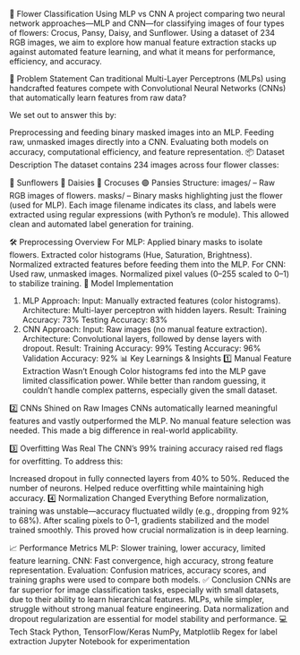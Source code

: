 🌸 Flower Classification Using MLP vs CNN
A project comparing two neural network approaches—MLP and CNN—for classifying images of four types of flowers: Crocus, Pansy, Daisy, and Sunflower. Using a dataset of 234 RGB images, we aim to explore how manual feature extraction stacks up against automated feature learning, and what it means for performance, efficiency, and accuracy.

🚀 Problem Statement
Can traditional Multi-Layer Perceptrons (MLPs) using handcrafted features compete with Convolutional Neural Networks (CNNs) that automatically learn features from raw data?

We set out to answer this by:

Preprocessing and feeding binary masked images into an MLP.
Feeding raw, unmasked images directly into a CNN.
Evaluating both models on accuracy, computational efficiency, and feature representation.
📦 Dataset Description
The dataset contains 234 images across four flower classes:

🌻 Sunflowers
🌼 Daisies
🌸 Crocuses
🟣 Pansies
Structure:
images/ – Raw RGB images of flowers.
masks/ – Binary masks highlighting just the flower (used for MLP).
Each image filename indicates its class, and labels were extracted using regular expressions (with Python’s re module). This allowed clean and automated label generation for training.

🛠️ Preprocessing Overview
For MLP:
Applied binary masks to isolate flowers.
Extracted color histograms (Hue, Saturation, Brightness).
Normalized extracted features before feeding them into the MLP.
For CNN:
Used raw, unmasked images.
Normalized pixel values (0–255 scaled to 0–1) to stabilize training.
🧠 Model Implementation
1. MLP Approach:
Input: Manually extracted features (color histograms).
Architecture: Multi-layer perceptron with hidden layers.
Result:
Training Accuracy: 73%
Testing Accuracy: 83%
2. CNN Approach:
Input: Raw images (no manual feature extraction).
Architecture: Convolutional layers, followed by dense layers with dropout.
Result:
Training Accuracy: 99%
Testing Accuracy: 96%
Validation Accuracy: 92%
📊 Key Learnings & Insights
1️⃣ Manual Feature Extraction Wasn’t Enough
Color histograms fed into the MLP gave limited classification power. While better than random guessing, it couldn’t handle complex patterns, especially given the small dataset.

2️⃣ CNNs Shined on Raw Images
CNNs automatically learned meaningful features and vastly outperformed the MLP. No manual feature selection was needed. This made a big difference in real-world applicability.

3️⃣ Overfitting Was Real
The CNN’s 99% training accuracy raised red flags for overfitting. To address this:

Increased dropout in fully connected layers from 40% to 50%.
Reduced the number of neurons.
Helped reduce overfitting while maintaining high accuracy.
4️⃣ Normalization Changed Everything
Before normalization, training was unstable—accuracy fluctuated wildly (e.g., dropping from 92% to 68%).
After scaling pixels to 0–1, gradients stabilized and the model trained smoothly. This proved how crucial normalization is in deep learning.

📈 Performance Metrics
MLP: Slower training, lower accuracy, limited feature learning.
CNN: Fast convergence, high accuracy, strong feature representation.
Evaluation: Confusion matrices, accuracy scores, and training graphs were used to compare both models.
✅ Conclusion
CNNs are far superior for image classification tasks, especially with small datasets, due to their ability to learn hierarchical features.
MLPs, while simpler, struggle without strong manual feature engineering.
Data normalization and dropout regularization are essential for model stability and performance.
💻 Tech Stack
Python, TensorFlow/Keras
NumPy, Matplotlib
Regex for label extraction
Jupyter Notebook for experimentation
